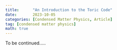 ```yaml
---
title:      "An Introduction to the Toric Code"
date:       2023-10-05
categories: [Condensed Matter Physics, Article]
tag: [condensed matter physics]
math: true
---
```


To be continued.....

